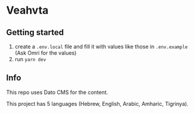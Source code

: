 # Veahvta

## Getting started

1. create a `.env.local` file and fill it with values like those in `.env.example` (Ask Omri for the values)
2. run `yarn dev`

## Info

This repo uses Dato CMS for the content.

This project has 5 languages (Hebrew, English, Arabic, Amharic, Tigrinya).
